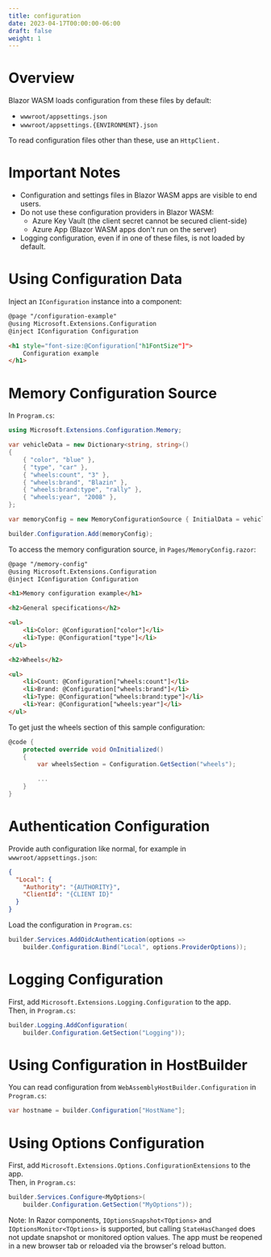 ```yaml
---
title: configuration
date: 2023-04-17T00:00:00-06:00
draft: false
weight: 1
---
```


# Overview
Blazor WASM loads configuration from these files by default:
- `wwwroot/appsettings.json`
- `wwwroot/appsettings.{ENVIRONMENT}.json`

To read configuration files other than these, use an `HttpClient.`

# Important Notes
- Configuration and settings files in Blazor WASM apps are visible to end users.
- Do not use these configuration providers in Blazor WASM:
    - Azure Key Vault (the client secret cannot be secured client-side)
    - Azure App (Blazor WASM apps don't run on the server)
- Logging configuration, even if in one of these files, is not loaded by default.

# Using Configuration Data
Inject an `IConfiguration` instance into a component:
```html
@page "/configuration-example"
@using Microsoft.Extensions.Configuration
@inject IConfiguration Configuration

<h1 style="font-size:@Configuration["h1FontSize"]">
    Configuration example
</h1>
```

# Memory Configuration Source
In `Program.cs`:
```cs
using Microsoft.Extensions.Configuration.Memory;

var vehicleData = new Dictionary<string, string>()
{
    { "color", "blue" },
    { "type", "car" },
    { "wheels:count", "3" },
    { "wheels:brand", "Blazin" },
    { "wheels:brand:type", "rally" },
    { "wheels:year", "2008" },
};

var memoryConfig = new MemoryConfigurationSource { InitialData = vehicleData };

builder.Configuration.Add(memoryConfig);
```

To access the memory configuration source, in `Pages/MemoryConfig.razor`:
```html
@page "/memory-config"
@using Microsoft.Extensions.Configuration
@inject IConfiguration Configuration

<h1>Memory configuration example</h1>

<h2>General specifications</h2>

<ul>
    <li>Color: @Configuration["color"]</li>
    <li>Type: @Configuration["type"]</li>
</ul>

<h2>Wheels</h2>

<ul>
    <li>Count: @Configuration["wheels:count"]</li>
    <li>Brand: @Configuration["wheels:brand"]</li>
    <li>Type: @Configuration["wheels:brand:type"]</li>
    <li>Year: @Configuration["wheels:year"]</li>
</ul>
```
To get just the wheels section of this sample configuration:
```cs
@code {
    protected override void OnInitialized()
    {
        var wheelsSection = Configuration.GetSection("wheels");

        ...
    }
}
```

# Authentication Configuration
Provide auth configuration like normal, for example in `wwwroot/appsettings.json`:
```json
{
  "Local": {
    "Authority": "{AUTHORITY}",
    "ClientId": "{CLIENT ID}"
  }
}
```
Load the configuration in `Program.cs`:
```cs
builder.Services.AddOidcAuthentication(options =>
    builder.Configuration.Bind("Local", options.ProviderOptions));
```

# Logging Configuration
First, add `Microsoft.Extensions.Logging.Configuration` to the app.  
Then, in `Program.cs`:
```cs
builder.Logging.AddConfiguration(
    builder.Configuration.GetSection("Logging"));
```

# Using Configuration in HostBuilder
You can read configuration from `WebAssemblyHostBuilder.Configuration` in `Program.cs`:
```cs
var hostname = builder.Configuration["HostName"];
```

# Using Options Configuration
First, add `Microsoft.Extensions.Options.ConfigurationExtensions` to the app.  
Then, in `Program.cs`:
```cs
builder.Services.Configure<MyOptions>(
    builder.Configuration.GetSection("MyOptions"));
```
Note:  In Razor components, `IOptionsSnapshot<TOptions>` and `IOptionsMonitor<TOptions>` is supported, but calling `StateHasChanged` does not update snapshot or monitored option values.  The app must be reopened in a new browser tab or reloaded via the browser's reload button.
